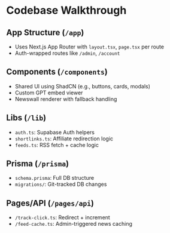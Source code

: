 # Codebase Walkthrough

## App Structure (`/app`)
- Uses Next.js App Router with `layout.tsx`, `page.tsx` per route
- Auth-wrapped routes like `/admin`, `/account`

## Components (`/components`)
- Shared UI using ShadCN (e.g., buttons, cards, modals)
- Custom GPT embed viewer
- Newswall renderer with fallback handling

## Libs (`/lib`)
- `auth.ts`: Supabase Auth helpers
- `shortlinks.ts`: Affiliate redirection logic
- `feeds.ts`: RSS fetch + cache logic

## Prisma (`/prisma`)
- `schema.prisma`: Full DB structure
- `migrations/`: Git-tracked DB changes

## Pages/API (`/pages/api`)
- `/track-click.ts`: Redirect + increment
- `/feed-cache.ts`: Admin-triggered news caching

